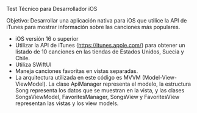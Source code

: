 Test Técnico para Desarrollador iOS

Objetivo: Desarrollar una aplicación nativa para iOS que utilice la API de iTunes
para mostrar información sobre las canciones más populares.

- iOS versión 16 o superior
- Utilizar la API de iTunes (https://itunes.apple.com/) para obtener un
listado de 10 canciones en las tiendas de Estados Unidos, Suecia y
Chile.
- Utiliza SWiftUI
- Maneja canciones favoritas en vistas separadas.
- La arquitectura utilizada en este código es MVVM (Model-View-ViewModel). La clase ApiManager representa el modelo, la estructura Song representa los datos que se muestran en la vista, y las clases SongsViewModel, FavoritesManager, SongsView y FavoritesView representan las vistas y los view models.
